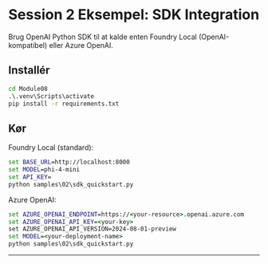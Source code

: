 <!--
CO_OP_TRANSLATOR_METADATA:
{
  "original_hash": "bf711f77cca7c5500e22ff5c032016f1",
  "translation_date": "2025-09-22T20:26:38+00:00",
  "source_file": "Module08/samples/02/README.md",
  "language_code": "da"
}
-->
# Session 2 Eksempel: SDK Integration

Brug OpenAI Python SDK til at kalde enten Foundry Local (OpenAI-kompatibel) eller Azure OpenAI.

## Installér
```cmd
cd Module08
.\.venv\Scripts\activate
pip install -r requirements.txt
```

## Kør
Foundry Local (standard):
```cmd
set BASE_URL=http://localhost:8000
set MODEL=phi-4-mini
set API_KEY=
python samples\02\sdk_quickstart.py
```

Azure OpenAI:
```cmd
set AZURE_OPENAI_ENDPOINT=https://<your-resource>.openai.azure.com
set AZURE_OPENAI_API_KEY=<your-key>
set AZURE_OPENAI_API_VERSION=2024-08-01-preview
set MODEL=<your-deployment-name>
python samples\02\sdk_quickstart.py
```

---

